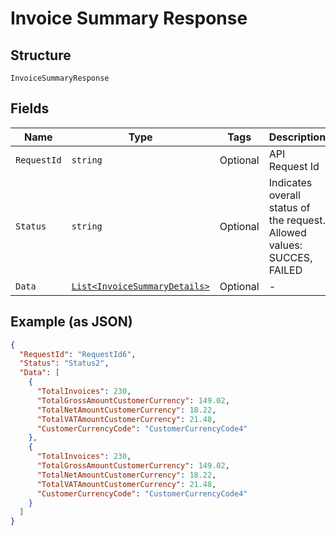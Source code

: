 
# Invoice Summary Response

## Structure

`InvoiceSummaryResponse`

## Fields

| Name | Type | Tags | Description |
|  --- | --- | --- | --- |
| `RequestId` | `string` | Optional | API Request Id |
| `Status` | `string` | Optional | Indicates overall status of the request. Allowed values: SUCCES, FAILED |
| `Data` | [`List<InvoiceSummaryDetails>`](../../doc/models/invoice-summary-details.md) | Optional | - |

## Example (as JSON)

```json
{
  "RequestId": "RequestId6",
  "Status": "Status2",
  "Data": [
    {
      "TotalInvoices": 230,
      "TotalGrossAmountCustomerCurrency": 149.02,
      "TotalNetAmountCustomerCurrency": 18.22,
      "TotalVATAmountCustomerCurrency": 21.48,
      "CustomerCurrencyCode": "CustomerCurrencyCode4"
    },
    {
      "TotalInvoices": 230,
      "TotalGrossAmountCustomerCurrency": 149.02,
      "TotalNetAmountCustomerCurrency": 18.22,
      "TotalVATAmountCustomerCurrency": 21.48,
      "CustomerCurrencyCode": "CustomerCurrencyCode4"
    }
  ]
}
```

